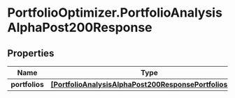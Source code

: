 # PortfolioOptimizer.PortfolioAnalysisAlphaPost200Response

## Properties

Name | Type | Description | Notes
------------ | ------------- | ------------- | -------------
**portfolios** | [**[PortfolioAnalysisAlphaPost200ResponsePortfoliosInner]**](PortfolioAnalysisAlphaPost200ResponsePortfoliosInner.md) |  | 


